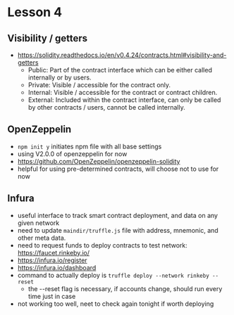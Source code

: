 # Lesson 4

## Visibility / getters

- https://solidity.readthedocs.io/en/v0.4.24/contracts.html#visibility-and-getters
    - Public: Part of the contract interface which can be either called internally or by users.
    - Private: Visible / accessible for the contract only.
    - Internal: Visible / accessible for the contract or contract children. 
    - External: Included within the contract interface, can only be called by other contracts / users, cannot be called internally. 

## OpenZeppelin

- `npm init y` initiates npm file with all base settings
- using V2.0.0 of openzeppelin for now
- https://github.com/OpenZeppelin/openzeppelin-solidity
- helpful for using pre-determined contracts, will choose not to use for now

## Infura

- useful interface to track smart contract deployment, and data on any given network
- need to update `maindir/truffle.js` file with address, mnemonic, and other meta data.
- need to request funds to deploy contracts to test network: https://faucet.rinkeby.io/
- https://infura.io/register
- https://infura.io/dashboard
- command to actually deploy is `truffle deploy --network rinkeby --reset`
    - the --reset flag is necessary, if accounts change, should run every time just in case
- not working too well, neet to check again tonight if worth deploying